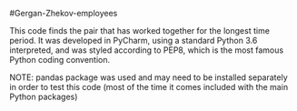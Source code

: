 #Gergan-Zhekov-employees

This code finds the pair that has worked together for the longest time period. It was developed in PyCharm, using 
a standard Python 3.6 interpreted, and was styled according to PEP8, which is the most famous Python coding
convention.

NOTE: pandas package was used and may need to be installed separately in order to test this code (most of the 
time it comes included with the main Python packages)